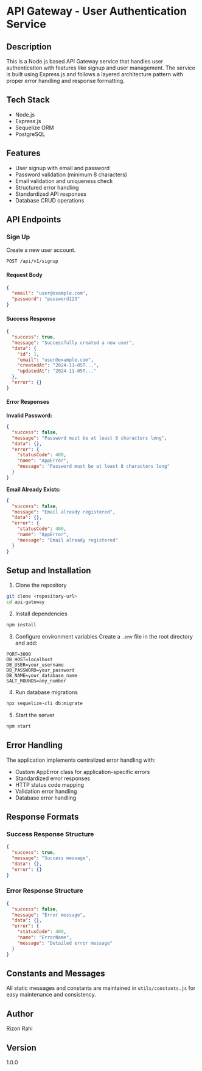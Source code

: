# API Gateway - User Authentication Service

## Description

This is a Node.js based API Gateway service that handles user authentication with features like signup and user management. The service is built using Express.js and follows a layered architecture pattern with proper error handling and response formatting.

## Tech Stack

- Node.js
- Express.js
- Sequelize ORM
- PostgreSQL

## Features

- User signup with email and password
- Password validation (minimum 8 characters)
- Email validation and uniqueness check
- Structured error handling
- Standardized API responses
- Database CRUD operations

## API Endpoints

### Sign Up

Create a new user account.

```
POST /api/v1/signup
```

#### Request Body

```json
{
  "email": "user@example.com",
  "password": "password123"
}
```

#### Success Response

```json
{
  "success": true,
  "message": "Successfully created a new user",
  "data": {
    "id": 1,
    "email": "user@example.com",
    "createdAt": "2024-11-05T...",
    "updatedAt": "2024-11-05T..."
  },
  "error": {}
}
```

#### Error Responses

**Invalid Password:**

```json
{
  "success": false,
  "message": "Password must be at least 8 characters long",
  "data": {},
  "error": {
    "statusCode": 400,
    "name": "AppError",
    "message": "Password must be at least 8 characters long"
  }
}
```

**Email Already Exists:**

```json
{
  "success": false,
  "message": "Email already registered",
  "data": {},
  "error": {
    "statusCode": 400,
    "name": "AppError",
    "message": "Email already registered"
  }
}
```

## Setup and Installation

1. Clone the repository

```bash
git clone <repository-url>
cd api-gateway
```

2. Install dependencies

```bash
npm install
```

3. Configure environment variables
   Create a `.env` file in the root directory and add:

```env
PORT=3000
DB_HOST=localhost
DB_USER=your_username
DB_PASSWORD=your_password
DB_NAME=your_database_name
SALT_ROUNDS=any_number
```

4. Run database migrations

```bash
npx sequelize-cli db:migrate
```

5. Start the server

```bash
npm start
```

## Error Handling

The application implements centralized error handling with:

- Custom AppError class for application-specific errors
- Standardized error responses
- HTTP status code mapping
- Validation error handling
- Database error handling

## Response Formats

### Success Response Structure

```json
{
  "success": true,
  "message": "Success message",
  "data": {},
  "error": {}
}
```

### Error Response Structure

```json
{
  "success": false,
  "message": "Error message",
  "data": {},
  "error": {
    "statusCode": 400,
    "name": "ErrorName",
    "message": "Detailed error message"
  }
}
```

## Constants and Messages

All static messages and constants are maintained in `utils/constants.js` for easy maintenance and consistency.

## Author

Rizon Rahi

## Version

1.0.0
